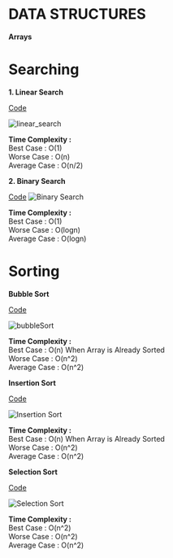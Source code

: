 # **DATA STRUCTURES**

**Arrays** <br />

# Searching <br />

**1. Linear Search**

[Code](https://github.com/DeepakKumar-1/DSA-In-JAVA/blob/dbf6761db8ac24bfba67ae73f83e3cd252a11dc8/Linear%20Search)

![linear_search](https://user-images.githubusercontent.com/85002425/147288581-35cae12a-c960-4209-99a3-09b23872600e.gif)

**Time Complexity :**  <br />
    Best Case :  O(1)    <br />
    Worse Case : O(n)    <br />
    Average Case : O(n/2)  <br />
    

**2. Binary Search** 

[Code](https://github.com/DeepakKumar-1/DSA-In-JAVA/blob/main/Binary%20Search) 
![Binary Search](https://user-images.githubusercontent.com/85002425/147320726-232ac7c2-1874-448f-a806-f918bd8a607d.gif)

**Time Complexity :**  <br />
    Best Case :  O(1)  <br />
    Worse Case : O(logn)   <br />
    Average Case : O(logn)    <br />

# Sorting

**Bubble Sort**

[Code](https://github.com/DeepakKumar-1/DSA-In-JAVA/blob/main/Bubble%20Sort)

![bubbleSort](https://user-images.githubusercontent.com/85002425/147344877-0ba535fb-7099-47c1-8059-42a3f3343dc0.gif)

**Time Complexity :**  <br />
    Best Case :  O(n)    When Array is Already Sorted   <br />
    Worse Case : O(n^2)    <br />
    Average Case : O(n^2)  <br />

**Insertion Sort**

[Code](https://github.com/DeepakKumar-1/DSA-In-JAVA/blob/main/Insertion%20Sort)

![Insertion Sort](https://user-images.githubusercontent.com/85002425/147346011-17b0ea20-bab7-4fc2-880d-bf62df263a69.gif)

**Time Complexity :**  <br />
    Best Case :  O(n)    When Array is Already Sorted   <br />
    Worse Case : O(n^2)    <br />
    Average Case : O(n^2)  <br />
    
**Selection Sort**

[Code](https://github.com/DeepakKumar-1/DSA-In-JAVA/blob/main/Selection%20Sort)

![Selection Sort](https://user-images.githubusercontent.com/85002425/147348185-0210098a-7cce-473d-9c88-ce1e1cb0acd6.gif)

**Time Complexity :**  <br />
    Best Case :  O(n^2)  <br />
    Worse Case : O(n^2)    <br />
    Average Case : O(n^2)  <br />    
